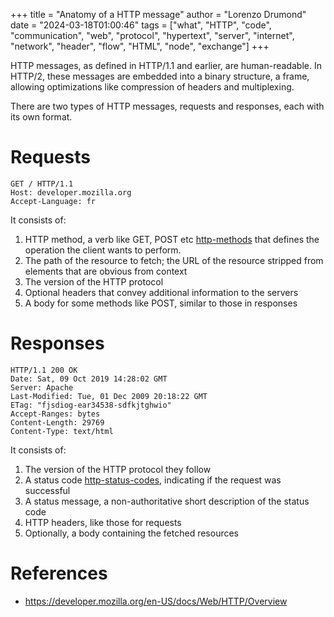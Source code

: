 +++
title = "Anatomy of a HTTP message"
author = "Lorenzo Drumond"
date = "2024-03-18T01:00:46"
tags = ["what",  "HTTP",  "code",  "communication",  "web",  "protocol",  "hypertext",  "server",  "internet",  "network",  "header",  "flow",  "HTML",  "node",  "exchange"]
+++


HTTP messages, as defined in HTTP/1.1 and earlier, are human-readable. In HTTP/2, these messages are embedded into a binary structure, a frame, allowing optimizations like compression of headers and multiplexing.

There are two types of HTTP messages, requests and responses, each with its own format.

# Requests

```curl
GET / HTTP/1.1
Host: developer.mozilla.org
Accept-Language: fr
```

It consists of:

1. HTTP method, a verb like GET, POST etc [http-methods](/wiki/http-methods/) that defines the operation the client wants to perform.
2. The path of the resource to fetch; the URL of the resource stripped from elements that are obvious from context
3. The version of the HTTP protocol
4. Optional headers that convey additional information to the servers
5. A body for some methods like POST, similar to those in responses

# Responses

```curl
HTTP/1.1 200 OK
Date: Sat, 09 Oct 2019 14:28:02 GMT
Server: Apache
Last-Modified: Tue, 01 Dec 2009 20:18:22 GMT
ETag: "fjsdiog-ear34538-sdfkjtghwio"
Accept-Ranges: bytes
Content-Length: 29769
Content-Type: text/html
```

It consists of:

1. The version of the HTTP protocol they follow
2. A status code [http-status-codes](/wiki/http-status-codes/), indicating if the request was successful
3. A status message, a non-authoritative short description of the status code
4. HTTP headers, like those for requests
5. Optionally, a body containing the fetched resources

# References
- https://developer.mozilla.org/en-US/docs/Web/HTTP/Overview
